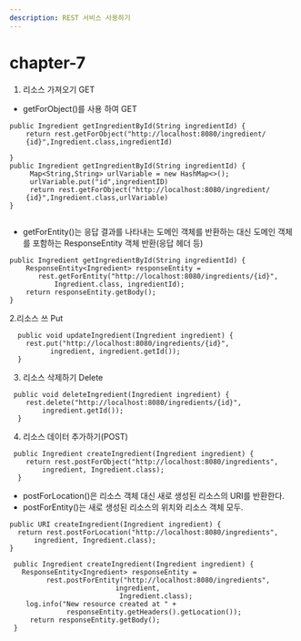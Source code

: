 ```yaml
---
description: REST 서비스 사용하기
---
```


# chapter-7

1. 리소스 가져오기 GET

* getForObject\(\)를 사용 하여 GET

```text
public Ingredient getIngredientById(String ingredientId) {
    return rest.getForObject("http://localhost:8080/ingredient/
    {id}",Ingredient.class,ingredientId)
    
}
public Ingredient getIngredientById(String ingredientId) {
     Map<String,String> urlVariable = new HashMap<>();
     urlVariable.put("id",ingredientID)
     return rest.getForObject("http://localhost:8080/ingredient/
    {id}",Ingredient.class,urlVariable)
}


```

* getForEntity\(\)는 응답 결과를 나타내는 도메인 객체를 반환하는 대신 도메인 객체를 포함하는 ResponseEntity 객체 반환\(응답 헤더 등\) 

```text
public Ingredient getIngredientById(String ingredientId) {
    ResponseEntity<Ingredient> responseEntity =
       rest.getForEntity("http://localhost:8080/ingredients/{id}",
           Ingredient.class, ingredientId);
    return responseEntity.getBody();
}
```

2.리소스 쓰 Put

```text
  public void updateIngredient(Ingredient ingredient) {
    rest.put("http://localhost:8080/ingredients/{id}",
          ingredient, ingredient.getId());
  }
```

3. 리소스 삭제하기 Delete

```text
 public void deleteIngredient(Ingredient ingredient) {
    rest.delete("http://localhost:8080/ingredients/{id}",
        ingredient.getId());
  }
```

4. 리소스 데이터 추가하기\(POST\)

```text
 public Ingredient createIngredient(Ingredient ingredient) {
    return rest.postForObject("http://localhost:8080/ingredients",
        ingredient, Ingredient.class);
  }
```

* postForLocation\(\)은 리소스 객체 대신 새로 생성된 리소스의 URI를 반환한다.
* postForEntity\(\)는 새로 생성된 리소스의 위치와 리소스 객체 모두.

```text
public URI createIngredient(Ingredient ingredient) {
  return rest.postForLocation("http://localhost:8080/ingredients",
      ingredient, Ingredient.class);
}

 public Ingredient createIngredient(Ingredient ingredient) {
   ResponseEntity<Ingredient> responseEntity =
         rest.postForEntity("http://localhost:8080/ingredients",
                          ingredient,
                           Ingredient.class);
    log.info("New resource created at " +
              responseEntity.getHeaders().getLocation());
     return responseEntity.getBody();
 }
```

